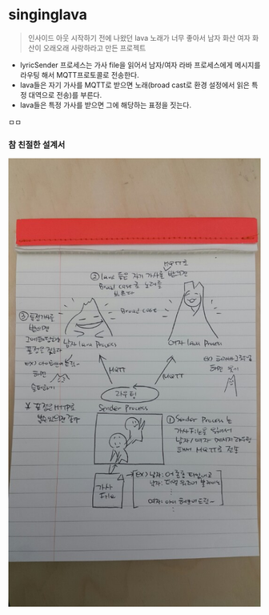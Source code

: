 # singinglava
> 인사이드 아웃 시작하기 전에 나왔던 lava 노래가 너무 좋아서 남자 화산 여자 화산이 오래오래 사랑하라고 만든 프로젝트

 - lyricSender 프로세스는 가사 file을 읽어서 남자/여자 라바 프로세스에게 메시지를 라우팅 해서 MQTT프로토콜로 전송한다.
 - lava들은 자기 가사를 MQTT로 받으면 노래(broad cast로 환경 설정에서 읽은 특정 대역으로 전송)를 부른다.
 - lava들은 특정 가사를 받으면 그에 해당하는 표정을 짓는다. 
 
 ㅁㅁ
 ### 참 친절한 설계서
![alt tag](https://github.com/raregne/singinglava/blob/master/raw/whattodo.jpeg)
